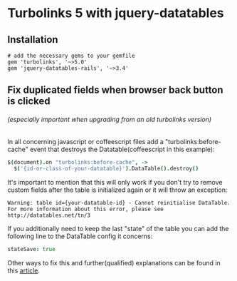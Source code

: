 # Turbolinks 5 with jquery-datatables

## Installation

```shell
# add the necessary gems to your gemfile
gem 'turbolinks', '~>5.0'
gem 'jquery-datatables-rails', '~>3.4'
```

## Fix duplicated fields when browser back button is clicked
###### (especially important when upgrading from an old turbolinks version)

In all concerning javascript or coffeescript files add a "turbolinks:before-cache"
event that destroys the Datatable(coffeescript in this example):

``` coffee
$(document).on "turbolinks:before-cache", ->
  $('{id-or-class-of-your-datatable}').DataTable().destroy()

```
It's important to mention that this will only work if you don't try to remove
custom fields after the table is initialized again or it will throw an exception:

```
Warning: table id={your-datatable-id} - Cannot reinitialise DataTable.
For more information about this error, please see http://datatables.net/tn/3
```
If you additionally need to keep the last "state" of the table you can
add the following line to the DataTable config it concerns:

``` coffee
stateSave: true
```


Other ways to fix this and further(qualified) explanations can be found in this
[article](https://m.phillydevshop.com/turbolinks-5-and-datatables-a882c29d6eff).
